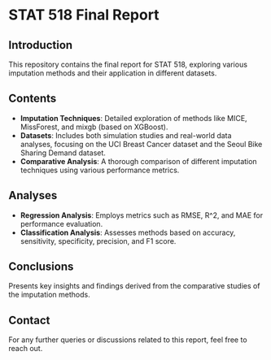# STAT 518 Final Report <A Comparative Study on the Predictive Performance of Missing Data Imputation Methods: Simulation>
## Introduction

This repository contains the final report for STAT 518, exploring various imputation methods and their application in different datasets.

## Contents

- **Imputation Techniques**: Detailed exploration of methods like MICE, MissForest, and mixgb (based on XGBoost).
- **Datasets**: Includes both simulation studies and real-world data analyses, focusing on the UCI Breast Cancer dataset and the Seoul Bike Sharing Demand dataset.
- **Comparative Analysis**: A thorough comparison of different imputation techniques using various performance metrics.

## Analyses

- **Regression Analysis**: Employs metrics such as RMSE, R^2, and MAE for performance evaluation.
- **Classification Analysis**: Assesses methods based on accuracy, sensitivity, specificity, precision, and F1 score.

## Conclusions

Presents key insights and findings derived from the comparative studies of the imputation methods. 

## Contact

For any further queries or discussions related to this report, feel free to reach out.


